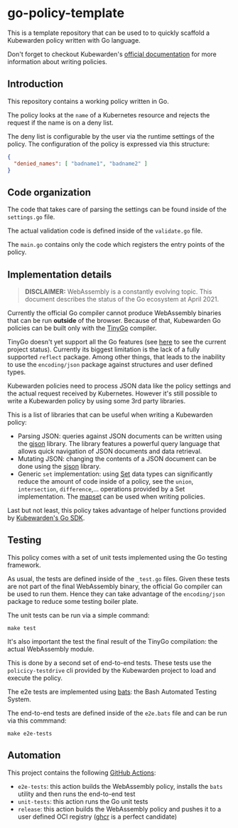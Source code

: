 # go-policy-template

This is a template repository that can be used to to quickly scaffold a
Kubewarden policy written with Go language.

Don't forget to checkout Kubewarden's [official documentation](https://docs.kubewarden.io)
for more information about writing policies.

## Introduction

This repository contains a working policy written in Go.

The policy looks at the `name` of a Kubernetes resource and rejects the request
if the name is on a deny list.

The deny list is configurable by the user via the runtime settings of the policy.
The configuration of the policy is expressed via this structure:

```json
{
  "denied_names": [ "badname1", "badname2" ]
}
```

## Code organization

The code that takes care of parsing the settings can be found inside of the
`settings.go` file.

The actual validation code is defined inside of the `validate.go` file.

The `main.go` contains only the code which registers the entry points of the
policy.

## Implementation details

> **DISCLAIMER:** WebAssembly is a constantly evolving topic. This document
> describes the status of the Go ecosystem at April 2021.

Currently the official Go compiler cannot produce WebAssembly binaries
that can be run **outside** of the browser. Because of that, Kubewarden Go
policies can be built only with the [TinyGo](https://tinygo.org/) compiler.

TinyGo doesn't yet support all the Go features (see [here](https://tinygo.org/lang-support/)
to see the current project status). Currently its biggest limitation
is the lack of a fully supported `reflect` package. Among other things, that
leads to the inability to use the `encoding/json` package against structures
and user defined types.

Kubewarden policies need to process JSON data like the policy settings and
the actual request received by Kubernetes.
However it's still possible to write a Kubewarden policy by using some 3rd party
libraries.

This is a list of libraries that can be useful when writing a Kubewarden
policy:

* Parsing JSON: queries against JSON documents can be written using the
  [gjson](https://github.com/tidwall/gjson) library. The library features a
  powerful query language that allows quick navigation of JSON documents and
  data retrieval.
* Mutating JSON: changing the contents of a JSON document can be done using the
  [sjson](https://github.com/tidwall/sjson) library.
* Generic `set` implementation: using [Set](https://en.wikipedia.org/wiki/Set_(abstract_data_type))
  data types can significantly reduce the amount of code inside of a policy,
  see the `union`, `intersection`, `difference`,... operations provided
  by a Set implementation.
  The [mapset](https://github.com/deckarep/golang-set) can be used when writing
  policies.

Last but not least, this policy takes advantage of helper functions provided
by [Kubewarden's Go SDK](https://github.com/kubewarden/policy-sdk-go).

## Testing

This policy comes with a set of unit tests implemented using the Go testing
framework.

As usual, the tests are defined inside of the `_test.go` files. Given these
tests are not part of the final WebAssembly binary, the official Go compiler
can be used to run them. Hence they can take advantage of the `encoding/json`
package to reduce some testing boiler plate.

The unit tests can be run via a simple command:

```shell
make test
```

It's also important the test the final result of the TinyGo compilation:
the actual WebAssembly module.

This is done by a second set of end-to-end tests. These tests use the
`policicy-testdrive` cli provided by the Kubewarden project to load and execute
the policy.

The e2e tests are implemented using [bats](https://github.com/sstephenson/bats):
the Bash Automated Testing System.

The end-to-end tests are defined inside of the `e2e.bats` file and can
be run via this commmand:

```shell
make e2e-tests
```

## Automation

This project contains the following [GitHub Actions](https://docs.github.com/en/actions):

  * `e2e-tests`: this action builds the WebAssembly policy, installs
    the `bats` utility and then runs the end-to-end test
  * `unit-tests`: this action runs the Go unit tests
  * `release`: this action builds the WebAssembly policy and pushes it to a
    user defined OCI registry ([ghcr](https://ghcr.io) is a perfect candidate)
